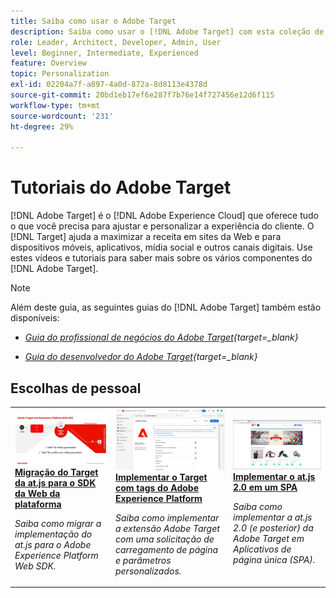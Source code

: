 ```yaml
---
title: Saiba como usar o Adobe Target
description: Saiba como usar o [!DNL Adobe Target] com esta coleção de tutoriais e vídeos que abrangem todos os seus componentes.
role: Leader, Architect, Developer, Admin, User
level: Beginner, Intermediate, Experienced
feature: Overview
topic: Personalization
exl-id: 02204a7f-a897-4a0d-872a-8d8113e4378d
source-git-commit: 20bd1eb17ef6e287f7b76e14f727456e12d6f115
workflow-type: tm+mt
source-wordcount: '231'
ht-degree: 29%

---
```


# Tutoriais do Adobe Target

[!DNL Adobe Target] é o [!DNL Adobe Experience Cloud] que oferece tudo o que você precisa para ajustar e personalizar a experiência do cliente. O [!DNL Target] ajuda a maximizar a receita em sites da Web e para dispositivos móveis, aplicativos, mídia social e outros canais digitais. Use estes vídeos e tutoriais para saber mais sobre os vários componentes do [!DNL Adobe Target].

>[!NOTE]
>
>Além deste guia, as seguintes guias do [!DNL Adobe Target] também estão disponíveis:
>
>* *[Guia do profissional de negócios do Adobe Target](https://experienceleague.adobe.com/docs/target/using/target-home.html?lang=pt-BR){target=_blank}*
>
>* *[Guia do desenvolvedor do Adobe Target](https://experienceleague.adobe.com/docs/target-dev/developer/overview.html?lang=pt-BR){target=_blank}*

<div id="recs-overview-body-1"></div>
<div id="recs-overview-body-2"></div>
<div id="recs-overview-body-3"></div>
<div id="recs-overview-body-4"></div>
<div id="recs-overview-body-5"></div>
<div id="recs-overview-body-6"></div>

## Escolhas de pessoal

<table style="margin-top: 0 !important">
<tr>
  <td>
    <a href="https://experienceleague.adobe.com/docs/platform-learn/migrate-target-to-websdk/introduction.html?lang=pt-BR">
      <img alt="Migração do Target da at.js para o SDK da Web da plataforma" src="./assets/thumb_websdk.jpg" />
    </a>
    <div>
      <a href="https://experienceleague.adobe.com/docs/platform-learn/migrate-target-to-websdk/introduction.html?lang=pt-BR">
    <strong>Migração do Target da at.js para o SDK da Web da plataforma</strong>
    </a>
    </div>
    <p>
    <em>Saiba como migrar a implementação do at.js para o Adobe Experience Platform Web SDK.</em>
    <p>
  </td>
  <td>
    <a href="https://experienceleague.adobe.com/docs/platform-learn/implement-in-websites/implement-solutions/target.html"> 
      <img alt="Implementar o Target com tags do Adobe Experience Platform" src="./assets/add-adobe-target.jpg"/>
    </a>
    <div>
      <a href="https://experienceleague.adobe.com/docs/platform-learn/implement-in-websites/implement-solutions/target.html">
    <strong>Implementar o Target com tags do Adobe Experience Platform</strong>
    </a>
    </div>
    <p>
    <em>Saiba como implementar a extensão Adobe Target com uma solicitação de carregamento de página e parâmetros personalizados.</em>
    <p>
  </td>
   <td>
    <a href="https://experienceleague.adobe.com/docs/target-learn/tutorials/implementation/implement-atjs-20-in-a-single-page-application.html">
      <img alt="Implementar a at.js 2.0 do Adobe Target em um aplicativo de página única (SPA)" src="./assets/26248.png" />
    </a>
    <div>
    <a href="https://experienceleague.adobe.com/docs/target-learn/tutorials/implementation/implement-atjs-20-in-a-single-page-application.html">
    <strong>Implementar o at.js 2.0 em um SPA</strong>
    </a>
    </div>
    <p>
    <em> Saiba como implementar a at.js 2.0 (e posterior) da Adobe Target em Aplicativos de página única (SPA).</em>
    <p>
  </td>
</tr>
</table>